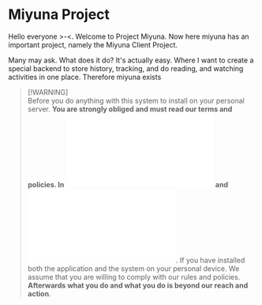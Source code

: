 # Miyuna Project

Hello everyone >-<. Welcome to Project Miyuna. Now here miyuna has an important project, namely the Miyuna Client Project.

Many may ask. What does it do? It's actually easy. Where I want to create a special backend to store history, tracking, and do reading, and watching activities in one place. Therefore miyuna exists

> [!WARNING]\
> Before you do anything with this system to install on your personal server. **You are strongly obliged and must read our terms and policies. In ![the disclaimer we wrote here](./DISCLAIMER.md) and ![Own License wrote here](./LICENSE.md)**. If you have installed both the application and the system on your personal device. We assume that you are willing to comply with our rules and policies. **Afterwards what you do and what you do is beyond our reach and action**.